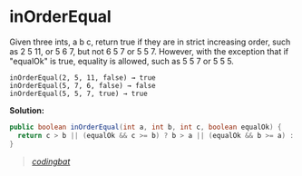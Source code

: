 # inOrderEqual

Given three ints, a b c, return true if they are in strict increasing order, such as 2 5 11, or 5 6 7, but not 6 5 7 or 5 5 7. However, with the exception that if "equalOk" is true, equality is allowed, such as 5 5 7 or 5 5 5.

```
inOrderEqual(2, 5, 11, false) → true
inOrderEqual(5, 7, 6, false) → false
inOrderEqual(5, 5, 7, true) → true
```

**Solution:**

```java
public boolean inOrderEqual(int a, int b, int c, boolean equalOk) {
  return c > b || (equalOk && c >= b) ? b > a || (equalOk && b >= a) : false;
}
```

> _[codingbat](http://codingbat.com/prob/p140272)_